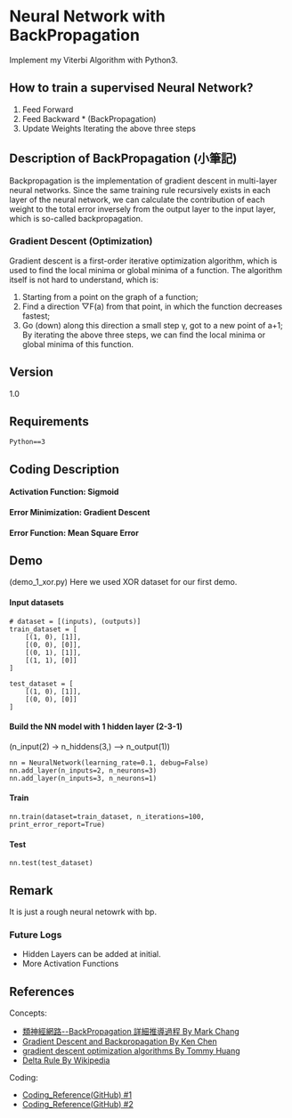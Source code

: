 # Neural Network with BackPropagation
Implement my Viterbi Algorithm with Python3.

## How to train a supervised Neural Network?
1. Feed Forward
2. Feed Backward * (BackPropagation)
3. Update Weights
Iterating the above three steps


## Description of BackPropagation (小筆記)
Backpropagation is the implementation of gradient descent in multi-layer neural networks. Since the same training rule recursively exists in each layer of the neural network, we can calculate the contribution of each weight to the total error inversely from the output layer to the input layer, which is so-called backpropagation.


### Gradient Descent (Optimization)
Gradient descent is a first-order iterative optimization algorithm, which is used to find the local minima or global minima of a function. The algorithm itself is not hard to understand, which is:

1. Starting from a point on the graph of a function;
2. Find a direction ▽F(a) from that point, in which the function decreases fastest;
3. Go (down) along this direction a small step γ, got to a new point of a+1;
By iterating the above three steps, we can find the local minima or global minima of this function.


## Version
1.0

## Requirements
```
Python==3
```
## Coding Description
#### Activation Function: Sigmoid
#### Error Minimization: Gradient Descent
#### Error Function: Mean Square Error



## Demo 
(demo_1_xor.py)
Here we used XOR dataset for our first demo.

#### Input datasets
```
# dataset = [(inputs), (outputs)]
train_dataset = [
    [(1, 0), [1]],
    [(0, 0), [0]],
    [(0, 1), [1]],
    [(1, 1), [0]]
]

test_dataset = [
    [(1, 0), [1]],
    [(0, 0), [0]]
]
```

#### Build the NN model with 1 hidden layer (2-3-1) 
(n_input(2) -> n_hiddens(3,) --> n_output(1))
```
nn = NeuralNetwork(learning_rate=0.1, debug=False)
nn.add_layer(n_inputs=2, n_neurons=3)
nn.add_layer(n_inputs=3, n_neurons=1)
```

#### Train
```
nn.train(dataset=train_dataset, n_iterations=100, print_error_report=True)
```

#### Test
```
nn.test(test_dataset)
```

## Remark
It is just a rough neural netowrk with bp.

### Future Logs
- Hidden Layers can be added at initial.
- More Activation Functions


## References
Concepts:

- [類神經網路--BackPropagation 詳細推導過程 By Mark Chang](http://cpmarkchang.logdown.com/posts/277349-neural-network-backward-propagation)
- [Gradient Descent and Backpropagation By Ken Chen](https://www.linkedin.com/pulse/gradient-descent-backpropagation-ken-chen/)
- [gradient descent optimization algorithms By Tommy Huang](https://medium.com/@chih.sheng.huang821/%E6%A9%9F%E5%99%A8%E5%AD%B8%E7%BF%92-%E5%9F%BA%E7%A4%8E%E6%95%B8%E5%AD%B8-%E4%B8%89-%E6%A2%AF%E5%BA%A6%E6%9C%80%E4%BD%B3%E8%A7%A3%E7%9B%B8%E9%97%9C%E7%AE%97%E6%B3%95-gradient-descent-optimization-algorithms-b61ed1478bd7)
- [Delta Rule By Wikipedia](https://en.wikipedia.org/wiki/Delta_rule)

Coding:

- [Coding_Reference(GitHub) #1](https://github.com/del680202/MachineLearning-memo)
- [Coding_Reference(GitHub) #2](https://github.com/jgabriellima/backpropagation)


